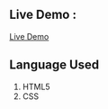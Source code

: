 ## Live Demo :
<a href="https://m-sahil-webtask1.surge.sh/">Live Demo</a>
## Language Used
1. HTML5
2. CSS 
